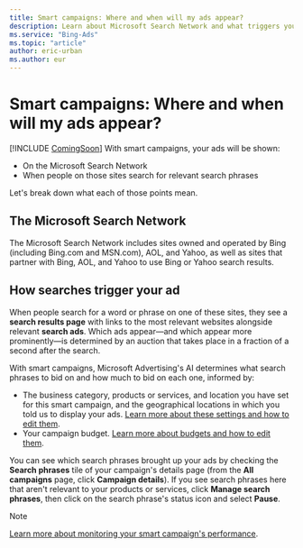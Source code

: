 ```yaml
---
title: Smart campaigns: Where and when will my ads appear?
description: Learn about Microsoft Search Network and what triggers your ads to appear.
ms.service: "Bing-Ads"
ms.topic: "article"
author: eric-urban
ms.author: eur
---
```


# Smart campaigns: Where and when will my ads appear?

[!INCLUDE [ComingSoon](./includes/ComingSoon.md)]
With smart campaigns, your ads will be shown:

- On the Microsoft Search Network
- When people on those sites search for relevant search phrases

Let's break down what each of those points mean.

## The Microsoft Search Network

The Microsoft Search Network includes sites owned and operated by Bing (including Bing.com and MSN.com), AOL, and Yahoo, as well as sites that partner with Bing, AOL, and Yahoo to use Bing or Yahoo search results.

## How searches trigger your ad

When people search for a word or phrase on one of these sites, they see a **search results page** with links to the most relevant websites alongside relevant **search ads**. Which ads appear—and which appear more prominently—is determined by an auction that takes place in a fraction of a second after the search.

With smart campaigns, Microsoft Advertising's AI determines what search phrases to bid on and how much to bid on each one, informed by:

- The business category, products or services, and location you have set for this smart campaign, and the geographical locations in which you told us to display your ads. [Learn more about these settings and how to edit them](./hlp_BA_CONC_SmartCamps_Targeting.md).
- Your campaign budget.  [Learn more about budgets and how to edit them](./hlp_BA_CONC_SmartCamps_Budget.md).

You can see which search phrases brought up your ads by checking the **Search phrases** tile of your campaign's details page (from the **All campaigns** page, click **Campaign details**). If you see search phrases here that aren't relevant to your products or services, click **Manage search phrases**, then click on the search phrase's status icon and select **Pause**.

> [!NOTE]
> [Learn more about monitoring your smart campaign's performance](./hlp_BA_CONC_SmartCamps_Monitor.md).


